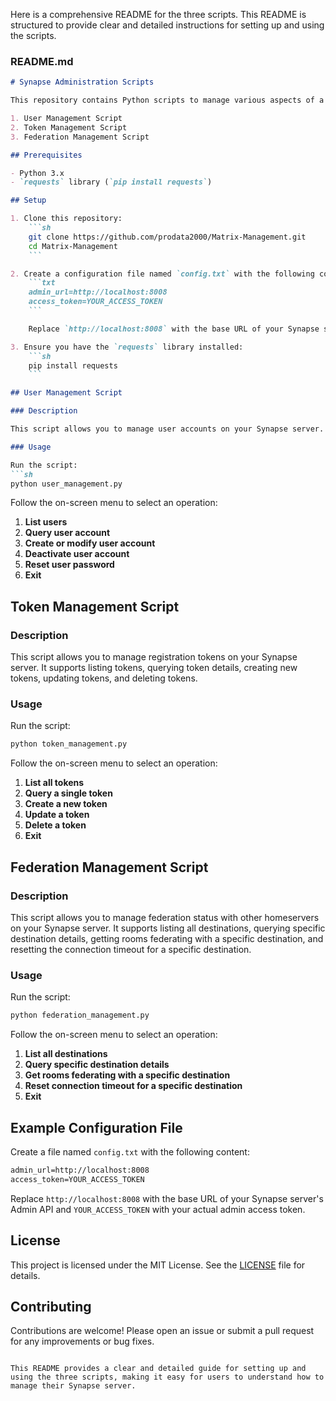 Here is a comprehensive README for the three scripts. This README is structured to provide clear and detailed instructions for setting up and using the scripts.

### README.md

```markdown
# Synapse Administration Scripts

This repository contains Python scripts to manage various aspects of a Synapse server. The scripts included are:

1. User Management Script
2. Token Management Script
3. Federation Management Script

## Prerequisites

- Python 3.x
- `requests` library (`pip install requests`)

## Setup

1. Clone this repository:
    ```sh
    git clone https://github.com/prodata2000/Matrix-Management.git
    cd Matrix-Management
    ```

2. Create a configuration file named `config.txt` with the following content:
    ```txt
    admin_url=http://localhost:8008
    access_token=YOUR_ACCESS_TOKEN
    ```

    Replace `http://localhost:8008` with the base URL of your Synapse server's Admin API and `YOUR_ACCESS_TOKEN` with your actual admin access token.

3. Ensure you have the `requests` library installed:
    ```sh
    pip install requests
    ```

## User Management Script

### Description

This script allows you to manage user accounts on your Synapse server. It supports listing users, querying user details, creating or modifying user accounts, deactivating accounts, and resetting user passwords.

### Usage

Run the script:
```sh
python user_management.py
```

Follow the on-screen menu to select an operation:

1. **List users**
2. **Query user account**
3. **Create or modify user account**
4. **Deactivate user account**
5. **Reset user password**
6. **Exit**

## Token Management Script

### Description

This script allows you to manage registration tokens on your Synapse server. It supports listing tokens, querying token details, creating new tokens, updating tokens, and deleting tokens.

### Usage

Run the script:
```sh
python token_management.py
```

Follow the on-screen menu to select an operation:

1. **List all tokens**
2. **Query a single token**
3. **Create a new token**
4. **Update a token**
5. **Delete a token**
6. **Exit**

## Federation Management Script

### Description

This script allows you to manage federation status with other homeservers on your Synapse server. It supports listing all destinations, querying specific destination details, getting rooms federating with a specific destination, and resetting the connection timeout for a specific destination.

### Usage

Run the script:
```sh
python federation_management.py
```

Follow the on-screen menu to select an operation:

1. **List all destinations**
2. **Query specific destination details**
3. **Get rooms federating with a specific destination**
4. **Reset connection timeout for a specific destination**
5. **Exit**

## Example Configuration File

Create a file named `config.txt` with the following content:
```txt
admin_url=http://localhost:8008
access_token=YOUR_ACCESS_TOKEN
```

Replace `http://localhost:8008` with the base URL of your Synapse server's Admin API and `YOUR_ACCESS_TOKEN` with your actual admin access token.

## License

This project is licensed under the MIT License. See the [LICENSE](LICENSE) file for details.

## Contributing

Contributions are welcome! Please open an issue or submit a pull request for any improvements or bug fixes.
```

This README provides a clear and detailed guide for setting up and using the three scripts, making it easy for users to understand how to manage their Synapse server.
